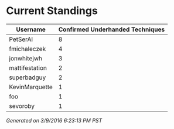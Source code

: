 # Current Standings
| Username       | Confirmed Underhanded Techniques |
|----------------|----------------------------------|
| PetSerAl       | 8                                |
| fmichaleczek   | 4                                |
| jonwhitejwh    | 3                                |
| mattifestation | 2                                |
| superbadguy    | 2                                |
| KevinMarquette | 1                                |
| foo            | 1                                |
| sevoroby       | 1                                |


*Generated on 3/9/2016 6:23:13 PM PST*

